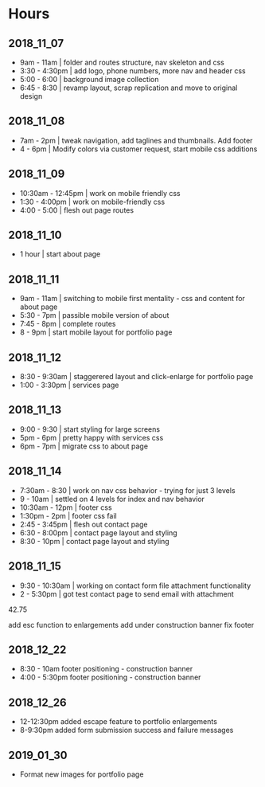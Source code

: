 # Hours
## 2018_11_07
* 9am - 11am | folder and routes structure, nav skeleton and css
* 3:30 - 4:30pm | add logo, phone numbers, more nav and header css
* 5:00 - 6:00 | background image collection
* 6:45 - 8:30 | revamp layout, scrap replication and move to original design
## 2018_11_08
* 7am - 2pm | tweak navigation, add taglines and thumbnails. Add footer
* 4 - 6pm | Modify colors via customer request, start mobile css additions
## 2018_11_09
* 10:30am - 12:45pm | work on mobile friendly css
* 1:30 - 4:00pm | work on mobile-friendly css
* 4:00 - 5:00 | flesh out page routes
## 2018_11_10
* 1 hour | start about page
## 2018_11_11
* 9am - 11am | switching to mobile first mentality - css and content for about page
* 5:30 - 7pm | passible mobile version of about
* 7:45 - 8pm | complete routes
* 8 - 9pm | start mobile layout for portfolio page
## 2018_11_12
* 8:30 - 9:30am | staggerered layout and click-enlarge for portfolio page
* 1:00 - 3:30pm | services page
## 2018_11_13
* 9:00 - 9:30 | start styling for large screens
* 5pm - 6pm | pretty happy with services css
* 6pm - 7pm | migrate css to about page
## 2018_11_14
* 7:30am - 8:30 | work on nav css behavior - trying for just 3 levels
* 9 - 10am | settled on 4 levels for index and nav behavior
* 10:30am - 12pm | footer css
* 1:30pm - 2pm | footer css fail
* 2:45 - 3:45pm | flesh out contact page
* 6:30 - 8:00pm | contact page layout and styling
* 8:30 - 10pm | contact page layout and styling
## 2018_11_15
* 9:30 - 10:30am | working on contact form file attachment functionality
* 2 - 5:30pm | got test contact page to send email with attachment

42.75

add esc function to enlargements
add under construction banner
fix footer

## 2018_12_22
* 8:30 - 10am footer positioning - construction banner
* 4:00 - 5:30pm footer positioning - construction banner

## 2018_12_26
* 12-12:30pm added escape feature to portfolio enlargements
* 8-9:30pm added form submission success and failure messages

## 2019_01_30
* Format new images for portfolio page



